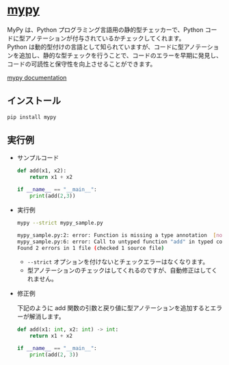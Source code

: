[mypy](https://pypi.org/project/mypy/)
===

MyPy は、Python プログラミング言語用の静的型チェッカーで、Python コードに型アノテーションが付与されているかチェックしてくれます。  
Python は動的型付けの言語として知られていますが、コードに型アノテーションを追加し、静的な型チェックを行うことで、コードのエラーを早期に発見し、コードの可読性と保守性を向上させることができます。

[mypy documentation](https://mypy.readthedocs.io/en/stable/)

## インストール

```bash
pip install mypy
```

## 実行例

- サンプルコード

    ```python
    def add(x1, x2):
        return x1 + x2

    if __name__ == "__main__":
        print(add(2,3))
    ```

- 実行例

    ```bash
    mypy --strict mypy_sample.py

    mypy_sample.py:2: error: Function is missing a type annotation  [no-untyped-def]
    mypy_sample.py:6: error: Call to untyped function "add" in typed context  [no-untyped-call]
    Found 2 errors in 1 file (checked 1 source file)
    ```

    - `--strict` オプションを付けないとチェックエラーはなくなります。
    - 型アノテーションのチェックはしてくれるのですが、自動修正はしてくれません。

- 修正例

    下記のように add 関数の引数と戻り値に型アノテーションを追加するとエラーが解消します。

    ```python
    def add(x1: int, x2: int) -> int:
        return x1 + x2

    if __name__ == "__main__":
        print(add(2, 3))
    ```


